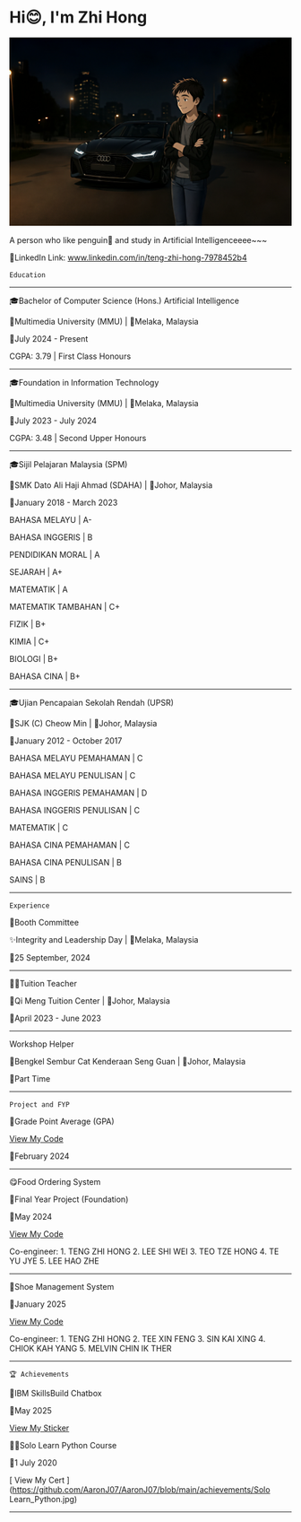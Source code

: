 # Hi😊, I'm Zhi Hong

![Alt text](images/audi.png)

A person who like penguin🐧 and study in Artificial Intelligenceeee~~~

🔗LinkedIn Link: www.linkedin.com/in/teng-zhi-hong-7978452b4

~~~~~~~~~~~~~~~~~~~~~~~~~~~
Education
~~~~~~~~~~~~~~~~~~~~~~~~~~~

---------------------------------------------------------------

🎓Bachelor of Computer Science (Hons.) Artificial Intelligence

🏫Multimedia University (MMU) | 📌Melaka, Malaysia

📆July 2024 - Present

CGPA: 3.79 | First Class Honours

--------------------------------------------------------------------------------
🎓Foundation in Information Technology

🏫Multimedia University (MMU) | 📌Melaka, Malaysia

📆July 2023 - July 2024

CGPA: 3.48 | Second Upper Honours

---------------------------------------------------------------------------------

🎓Sijil Pelajaran Malaysia (SPM)

🏫SMK Dato Ali Haji Ahmad (SDAHA) | 📌Johor, Malaysia

📆January 2018 - March 2023

BAHASA MELAYU       | A- 

BAHASA INGGERIS     | B

PENDIDIKAN MORAL    | A 

SEJARAH             | A+ 

MATEMATIK           | A 

MATEMATIK TAMBAHAN  | C+ 

FIZIK               | B+ 

KIMIA               | C+ 

BIOLOGI             | B+ 

BAHASA CINA         | B+ 

---------------------------------------------------------------------------------

🎓Ujian Pencapaian Sekolah Rendah (UPSR)

🏫SJK (C) Cheow Min | 📌Johor, Malaysia

📆January 2012 - October 2017

BAHASA MELAYU PEMAHAMAN      | C

BAHASA MELAYU PENULISAN      | C

BAHASA INGGERIS PEMAHAMAN    | D

BAHASA INGGERIS PENULISAN    | C

MATEMATIK                    | C 

BAHASA CINA PEMAHAMAN        | C 

BAHASA CINA PENULISAN        | B

SAINS                        | B

----------------------------------------------------------------------------------

~~~~~~~~~~~~~~~~~~~~~~~~~~~~~~~~~~~~~~~~~~~~~~~~~~~~~~~~~~~~~~~~~~~~~~~~~~~~~~~~~~
Experience
~~~~~~~~~~~~~~~~~~~~~~~~~~~~~~~~~~~~~~~~~~~~~~~~~~~~~~~~~~~~~~~~~~~~~~~~~~~~~~~~~~

🎪Booth Committee

✨Integrity and Leadership Day | 📌Melaka, Malaysia

📆25 September, 2024

-----------------------------------------------------------------------------------

🧑‍🏫Tuition Teacher

🏫Qi Meng Tuition Center | 📌Johor, Malaysia

📆April 2023 - June 2023

-----------------------------------------------------------------------------------

Workshop Helper

🏢Bengkel Sembur Cat Kenderaan Seng Guan | 📌Johor, Malaysia

📆Part Time

------------------------------------------------------------------------------------

~~~~~~~~~~~~~~~~~~~~~~~~~~~~~~~~~~~~~~~~~~~~~~~~~~~~~~~~~~~~~~~~~~~~~~~~~~~~~~~~~~~~
Project and FYP
~~~~~~~~~~~~~~~~~~~~~~~~~~~~~~~~~~~~~~~~~~~~~~~~~~~~~~~~~~~~~~~~~~~~~~~~~~~~~~~~~~~~

🧮Grade Point Average (GPA)

[View My Code](https://github.com/AaronJ07/AaronJ07/blob/main/codes/Grade%20Point%20Average%20(GPA).c)

📆February 2024

--------------------------------------------------------------------------------------

😋Food Ordering System

📂Final Year Project (Foundation)

📆May 2024

[View My Code](https://github.com/AaronJ07/AaronJ07/blob/main/codes/food%20ordering%20system.cpp)

Co-engineer: 1. TENG ZHI HONG
             2. LEE SHI WEI
             3. TEO TZE HONG
             4. TE YU JYE
             5. LEE HAO ZHE

--------------------------------------------------------------------------------------

👟Shoe Management System

📆January 2025

[View My Code](https://github.com/AaronJ07/AaronJ07/blob/main/codes/shoe%20management%20system.cpp)

Co-engineer: 1. TENG ZHI HONG
             2. TEE XIN FENG
             3. SIN KAI XING
             4. CHIOK KAH YANG 
             5. MELVIN CHIN IK THER 

---------------------------------------------------------------------------------------

~~~~~~~~~~~~~~~~~~~~~~~~~~~~~~~~~~~~~~~~~~~~~~~~~~~~~~~~~~~~~~~~~~~~~~~~~~~~~~~~~~~~~~~
🏆 Achievements
~~~~~~~~~~~~~~~~~~~~~~~~~~~~~~~~~~~~~~~~~~~~~~~~~~~~~~~~~~~~~~~~~~~~~~~~~~~~~~~~~~~~~~~~

💬IBM SkillsBuild Chatbox

📆May 2025

[ View My Sticker ](https://github.com/AaronJ07/AaronJ07/blob/main/achievements/IBM%20Skills%20Build%20Chatbox%20Course.jpg)

🧑‍💻Solo Learn Python Course

📆1 July 2020

[ View My Cert ](https://github.com/AaronJ07/AaronJ07/blob/main/achievements/Solo Learn_Python.jpg)

-----------------------------------------------------------------------------------------